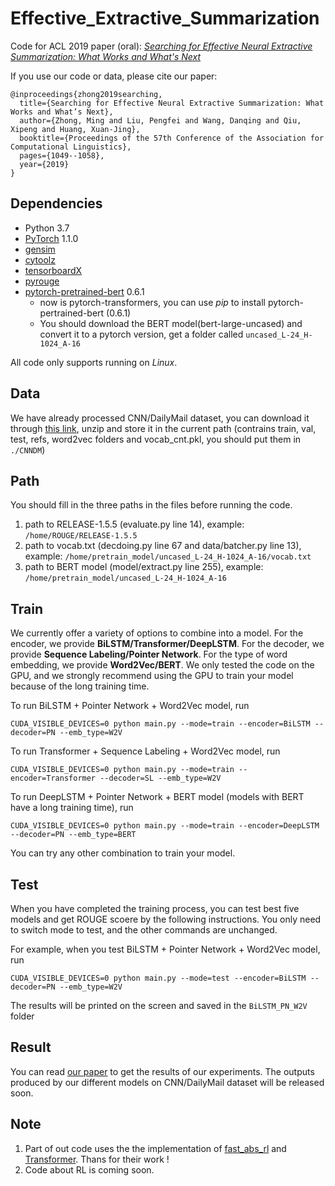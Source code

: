 # Effective_Extractive_Summarization
Code for ACL 2019 paper (oral):
*[Searching for Effective Neural Extractive Summarization: What Works and What's Next](https://arxiv.org/abs/1907.03491)*

If you use our code or data, please cite our paper:
```
@inproceedings{zhong2019searching,
  title={Searching for Effective Neural Extractive Summarization: What Works and What’s Next},
  author={Zhong, Ming and Liu, Pengfei and Wang, Danqing and Qiu, Xipeng and Huang, Xuan-Jing},
  booktitle={Proceedings of the 57th Conference of the Association for Computational Linguistics},
  pages={1049--1058},
  year={2019}
}

```

## Dependencies
- Python 3.7
- [PyTorch](https://github.com/pytorch/pytorch) 1.1.0
- [gensim](https://github.com/RaRe-Technologies/gensim)
- [cytoolz](https://github.com/pytoolz/cytoolz)
- [tensorboardX](https://github.com/lanpa/tensorboard-pytorch)
- [pyrouge](https://github.com/bheinzerling/pyrouge)
- [pytorch-pretrained-bert](https://github.com/huggingface/pytorch-transformers) 0.6.1
	- now is pytorch-transformers, you can use *pip* to install pytorch-pertrained-bert (0.6.1)
	- You should download the BERT model(bert-large-uncased) and convert it to a pytorch version, get a folder called `uncased_L-24_H-1024_A-16`
	
All code only supports running on *Linux*.

## Data

We have already processed CNN/DailyMail dataset, you can download it through [this link](https://drive.google.com/open?id=1QB9hVPF_YkJslaX4INnUZGS9OVL1Pr3O), unzip and store it in the current path (contrains train, val, test, refs, word2vec folders and vocab_cnt.pkl, you should put them in `./CNNDM`)

## Path

You should fill in the three paths in the files before running the code.
1. path to RELEASE-1.5.5 (evaluate.py line 14), example: `/home/ROUGE/RELEASE-1.5.5`
2. path to vocab.txt (decdoing.py line 67 and data/batcher.py line 13), example: `/home/pretrain_model/uncased_L-24_H-1024_A-16/vocab.txt`
3. path to BERT model (model/extract.py line 255), example: `/home/pretrain_model/uncased_L-24_H-1024_A-16`

## Train

We currently offer a variety of options to combine into a model. For the encoder, we provide **BiLSTM/Transformer/DeepLSTM**. For the decoder, we provide **Sequence Labeling/Pointer Network**. For the type of word embedding, we provide **Word2Vec/BERT**.
We only tested the code on the GPU, and we strongly recommend using the GPU to train your model because of the long training time.

To run BiLSTM + Pointer Network + Word2Vec model, run

```
CUDA_VISIBLE_DEVICES=0 python main.py --mode=train --encoder=BiLSTM --decoder=PN --emb_type=W2V
```

To run Transformer + Sequence Labeling + Word2Vec model, run

```
CUDA_VISIBLE_DEVICES=0 python main.py --mode=train --encoder=Transformer --decoder=SL --emb_type=W2V
```

To run DeepLSTM + Pointer Network + BERT model (models with BERT have a long training time), run

```
CUDA_VISIBLE_DEVICES=0 python main.py --mode=train --encoder=DeepLSTM --decoder=PN --emb_type=BERT
```

You can try any other combination to train your model.

## Test

When you have completed the training process, you can test best five models and get ROUGE scoere by the following instructions.
You only need to switch mode to test, and the other commands are unchanged.

For example, when you test BiLSTM + Pointer Network + Word2Vec model, run

```
CUDA_VISIBLE_DEVICES=0 python main.py --mode=test --encoder=BiLSTM --decoder=PN --emb_type=W2V
```
The results will be printed on the screen and saved in the `BiLSTM_PN_W2V` folder


## Result
You can read [our paper](https://arxiv.org/abs/1907.03491) to get the results of our experiments.
The outputs produced by our different models on CNN/DailyMail dataset will be released soon.

## Note
1. Part of out code uses the the implementation of [fast_abs_rl](https://github.com/ChenRocks/fast_abs_rl) and [Transformer](https://github.com/jadore801120/attention-is-all-you-need-pytorch). Thans for their work !
2. Code about RL is coming soon.
